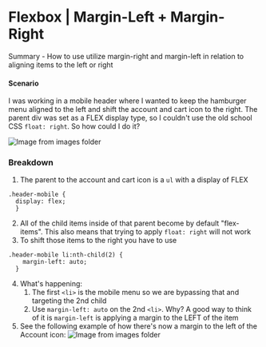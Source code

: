 # Flexbox | Margin-Left + Margin-Right

Summary - How to use utilize margin-right and margin-left in relation to aligning items to the left or right

#### Scenario
I was working in a mobile header where I wanted to keep the hamburger menu aligned to the left and shift the account and cart icon to the right. The parent div was set as a FLEX display type, so I couldn't use the old school CSS `float: right`. So how could I do it?

![Image from images folder](~@source/images/frontend-development/flexbox/margin-left-right/margin-right-left_header-example.png)

### Breakdown
1. The parent to the account and cart icon is a `ul` with a display of FLEX
```
.header-mobile {
  display: flex;
  }
```
2. All of the child items inside of that parent become by default "flex-items". This also means that trying to apply `float: right` will not work 
3. To shift those items to the right you have to use
```
.header-mobile li:nth-child(2) {
    margin-left: auto;
  }
```
4. What's happening:
    1. The first `<li>` is the mobile menu so we are bypassing that and targeting the 2nd child
    2. Use `margin-left: auto` on the 2nd `<li>`. Why? A good way to think of it is `margin-left` is applying a margin to the LEFT of the item  
5. See the following example of how there's now a margin to the left of the Account icon:
![Image from images folder](~@source/images/frontend-development/flexbox/margin-left-right/margin-right-left_margin-left.png)
